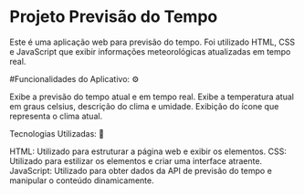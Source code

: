 # Projeto Previsão do Tempo

Este é uma aplicação web para previsão do tempo. Foi utilizado HTML, CSS e JavaScript que exibir informações meteorológicas atualizadas em tempo real.

#Funcionalidades do Aplicativo: ⚙️

Exibe a previsão do tempo atual e em tempo real.
Exibe a temperatura atual em graus celsius, descrição do clima e umidade.
Exibição do ícone que representa o clima atual.



Tecnologias Utilizadas: 🧠

HTML: Utilizado para estruturar a página web e exibir os elementos.
CSS: Utilizado para estilizar os elementos e criar uma interface atraente.
JavaScript: Utilizado para obter dados da API de previsão do tempo e manipular o conteúdo dinamicamente.
